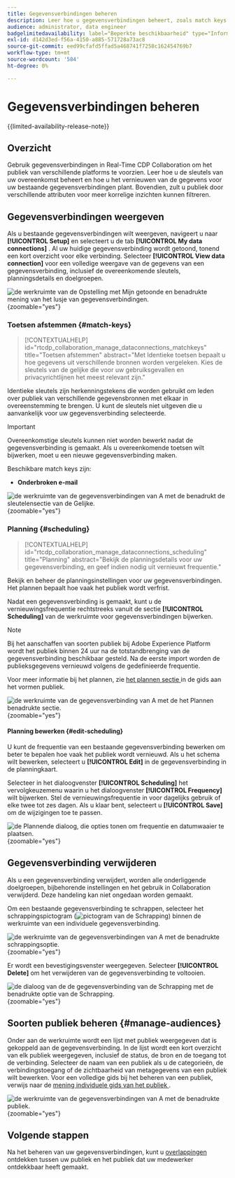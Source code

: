 ```yaml
---
title: Gegevensverbindingen beheren
description: Leer hoe u gegevensverbindingen beheert, zoals match keys, planning, use cases en publiekfiltering in Real-Time CDP Collaboration
audience: administrator, data engineer
badgelimitedavailability: label="Beperkte beschikbaarheid" type="Informative" url="https://helpx.adobe.com/legal/product-descriptions/real-time-customer-data-platform-collaboration.html newtab=true"
exl-id: d142d3ed-f56a-4150-a885-571728a73ac8
source-git-commit: eed99cfafd5ffad5a468741f7258c162454769b7
workflow-type: tm+mt
source-wordcount: '584'
ht-degree: 0%

---
```


# Gegevensverbindingen beheren

{{limited-availability-release-note}}

## Overzicht

Gebruik gegevensverbindingen in Real-Time CDP Collaboration om het publiek van verschillende platforms te voorzien. Leer hoe u de sleutels van uw overeenkomst beheert en hoe u het vernieuwen van de gegevens voor uw bestaande gegevensverbindingen plant. Bovendien, zult u publiek door verschillende attributen voor meer korrelige inzichten kunnen filtreren.

## Gegevensverbindingen weergeven

Als u bestaande gegevensverbindingen wilt weergeven, navigeert u naar **[!UICONTROL Setup]** en selecteert u de tab **[!UICONTROL My data connections]** . Al uw huidige gegevensverbinding wordt getoond, tonend een kort overzicht voor elke verbinding. Selecteer **[!UICONTROL View data connection]** voor een volledige weergave van de gegevens van een gegevensverbinding, inclusief de overeenkomende sleutels, planningsdetails en doelgroepen.

![ de werkruimte van de Opstelling met Mijn getoonde en benadrukte mening van het lusje van gegevensverbindingen.](/help/assets/setup/manage-data-connection/my-data-connections.png){zoomable="yes"}

### Toetsen afstemmen {#match-keys}

>[!CONTEXTUALHELP]
>id="rtcdp_collaboration_manage_dataconnections_matchkeys"
>title="Toetsen afstemmen"
>abstract="Met Identieke toetsen bepaalt u hoe gegevens uit verschillende bronnen worden vergeleken. Kies de sleutels van de gelijke die voor uw gebruiksgevallen en privacyrichtlijnen het meest relevant zijn."

Identieke sleutels zijn herkenningstekens die worden gebruikt om leden over publiek van verschillende gegevensbronnen met elkaar in overeenstemming te brengen. U kunt de sleutels niet uitgeven die u aanvankelijk voor uw gegevensverbinding selecteerde.

>[!IMPORTANT]
> 
>Overeenkomstige sleutels kunnen niet worden bewerkt nadat de gegevensverbinding is gemaakt. Als u overeenkomende toetsen wilt bijwerken, moet u een nieuwe gegevensverbinding maken.

Beschikbare match keys zijn:

- **Onderbroken e-mail**

![ de werkruimte van de gegevensverbindingen van A met de benadrukt de sleutelensectie van de Gelijke.](/help/assets/setup/manage-data-connection/view-data-connection-match-keys.png){zoomable="yes"}

### Planning {#scheduling}

>[!CONTEXTUALHELP]
>id="rtcdp_collaboration_manage_dataconnections_scheduling"
>title="Planning"
>abstract="Bekijk de planningsdetails voor uw gegevensverbinding, en geef indien nodig uit vernieuwt frequentie."

Bekijk en beheer de planningsinstellingen voor uw gegevensverbindingen. Het plannen bepaalt hoe vaak het publiek wordt verfrist.

Nadat een gegevensverbinding is gemaakt, kunt u de vernieuwingsfrequentie rechtstreeks vanuit de sectie **[!UICONTROL Scheduling]** van de werkruimte voor gegevensverbindingen bijwerken.

>[!NOTE]
>
>Bij het aanschaffen van soorten publiek bij Adobe Experience Platform wordt het publiek binnen 24 uur na de totstandbrenging van de gegevensverbinding beschikbaar gesteld. Na de eerste import worden de publieksgegevens vernieuwd volgens de gedefinieerde frequentie.

Voor meer informatie bij het plannen, zie [ het plannen sectie ](/help/guide/setup/onboard-audiences.md#schedule) in de gids aan het vormen publiek.

![ de werkruimte van de gegevensverbinding van A met de het Plannen benadrukte sectie.](/help/assets/setup/manage-data-connection/view-data-connection-scheduling.png){zoomable="yes"}

#### Planning bewerken {#edit-scheduling}

U kunt de frequentie van een bestaande gegevensverbinding bewerken om beter te bepalen hoe vaak het publiek wordt vernieuwd. Als u het schema wilt bewerken, selecteert u **[!UICONTROL Edit]** in de gegevensverbinding in de planningkaart.

Selecteer in het dialoogvenster **[!UICONTROL Scheduling]** het vervolgkeuzemenu waarin u het dialoogvenster **[!UICONTROL Frequency]** wilt bijwerken. Stel de vernieuwingsfrequentie in voor dagelijks gebruik of elke twee tot zes dagen. Als u klaar bent, selecteert u **[!UICONTROL Save]** om de wijzigingen toe te passen.

![ de Plannende dialoog, die opties tonen om frequentie en datumwaaier te plaatsen.](../../assets/setup/manage-data-connection/scheduling-dialog.png){zoomable="yes"}

## Gegevensverbinding verwijderen

Als u een gegevensverbinding verwijdert, worden alle onderliggende doelgroepen, bijbehorende instellingen en het gebruik in Collaboration verwijderd. Deze handeling kan niet ongedaan worden gemaakt.

Om een bestaande gegevensverbinding te schrappen, selecteer het schrappingspictogram (![ pictogram van de Schrapping ](/help/assets/common/delete.svg)) binnen de werkruimte van een individuele gegevensverbinding.

![ de werkruimte van de gegevensverbindingen van A met de benadrukte schrappingsoptie.](/help/assets/setup/manage-data-connection/delete-data-connection.png){zoomable="yes"}

Er wordt een bevestigingsvenster weergegeven. Selecteer **[!UICONTROL Delete]** om het verwijderen van de gegevensverbinding te voltooien.

![ de dialoog van de de gegevensverbinding van de Schrapping met de benadrukte optie van de Schrapping.](/help/assets/setup/manage-data-connection/delete-data-connection-confirm.png){zoomable="yes"}

## Soorten publiek beheren {#manage-audiences}

Onder aan de werkruimte wordt een lijst met publiek weergegeven dat is gekoppeld aan de gegevensverbinding. In de lijst wordt een kort overzicht van elk publiek weergegeven, inclusief de status, de bron en de toegang tot de verbinding. Selecteer de naam van een publiek als u de categorieën, de verbindingstoegang of de zichtbaarheid van metagegevens van een publiek wilt bewerken. Voor een volledige gids bij het beheren van een publiek, verwijs naar de [ mening individuele gids van het publiek ](./onboard-audiences.md#view-individual-audiences).

![ de werkruimte van de gegevensverbindingen van A met de benadrukte publiek.](/help/assets/setup/manage-data-connection/view-data-connection-manage-audiences.png){zoomable="yes"}

## Volgende stappen

Na het beheren van uw gegevensverbindingen, kunt u [ overlappingen ](/help/guide/collaborate/discover.md) ontdekken tussen uw publiek en het publiek dat uw medewerker ontdekkbaar heeft gemaakt.
